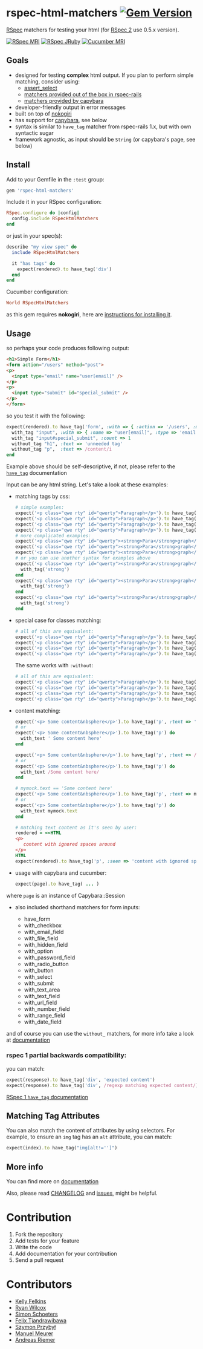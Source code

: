 # rspec-html-matchers [![Gem Version](https://badge.fury.io/rb/rspec-html-matchers.svg)](https://badge.fury.io/rb/rspec-html-matchers)

[RSpec](https://www.relishapp.com/rspec) matchers for testing your html (for [RSpec 2](https://www.relishapp.com/rspec/rspec-core/v/2-99/docs) use 0.5.x version).

[![RSpec MRI](https://github.com/kucaahbe/rspec-html-matchers/actions/workflows/rspec-mri.yml/badge.svg)](https://github.com/kucaahbe/rspec-html-matchers/actions/workflows/rspec-mri.yml)
[![RSpec JRuby](https://github.com/kucaahbe/rspec-html-matchers/actions/workflows/rspec-jruby.yml/badge.svg)](https://github.com/kucaahbe/rspec-html-matchers/actions/workflows/rspec-jruby.yml)
[![Cucumber MRI](https://github.com/kucaahbe/rspec-html-matchers/actions/workflows/cucumber-mri.yml/badge.svg)](https://github.com/kucaahbe/rspec-html-matchers/actions/workflows/cucumber-mri.yml)

Goals
-----

* designed for testing **complex** html output. If you plan to perform simple matching, consider using:
  * [assert_select](https://api.rubyonrails.org/classes/ActionDispatch/Assertions/SelectorAssertions.html#method-i-assert_select)
  * [matchers provided out of the box in rspec-rails](https://www.relishapp.com/rspec/rspec-rails/v/2-11/docs/view-specs/view-spec)
  * [matchers provided by capybara](https://rdoc.info/github/jnicklas/capybara/Capybara/Node/Matchers)
* developer-friendly output in error messages
* built on top of [nokogiri](https://www.nokogiri.org/)
* has support for [capybara](https://github.com/jnicklas/capybara), see below
* syntax is similar to `have_tag` matcher from rspec-rails 1.x, but with own syntactic sugar
* framework agnostic, as input should be `String` (or capybara's page, see below)

Install
-------

Add to your Gemfile in the `:test` group:

```ruby
gem 'rspec-html-matchers'
```

Include it in your RSpec configuration:

```ruby
RSpec.configure do |config|
  config.include RSpecHtmlMatchers
end
```

or just in your spec(s):

```ruby
describe "my view spec" do
  include RSpecHtmlMatchers

  it "has tags" do
    expect(rendered).to have_tag('div')
  end
end
```

Cucumber configuration:

```ruby
World RSpecHtmlMatchers
```

as this gem requires **nokogiri**, here are [instructions for installing it](https://nokogiri.org/tutorials/installing_nokogiri.html).

Usage
-----

so perhaps your code produces following output:

```html
<h1>Simple Form</h1>
<form action="/users" method="post">
<p>
  <input type="email" name="user[email]" />
</p>
<p>
  <input type="submit" id="special_submit" />
</p>
</form>
```

so you test it with the following:

```ruby
expect(rendered).to have_tag('form', :with => { :action => '/users', :method => 'post' }) do
  with_tag "input", :with => { :name => "user[email]", :type => 'email' }
  with_tag "input#special_submit", :count => 1
  without_tag "h1", :text => 'unneeded tag'
  without_tag "p",  :text => /content/i
end
```

Example above should be self-descriptive, if not, please refer to the [`have_tag`](https://www.rubydoc.info/gems/rspec-html-matchers/RSpecHtmlMatchers%3Ahave_tag) documentation

Input can be any html string. Let's take a look at these examples:

* matching tags by css:

  ```ruby
  # simple examples:
  expect('<p class="qwe rty" id="qwerty">Paragraph</p>').to have_tag('p')
  expect('<p class="qwe rty" id="qwerty">Paragraph</p>').to have_tag(:p)
  expect('<p class="qwe rty" id="qwerty">Paragraph</p>').to have_tag('p#qwerty')
  expect('<p class="qwe rty" id="qwerty">Paragraph</p>').to have_tag('p.qwe.rty')
  # more complicated examples:
  expect('<p class="qwe rty" id="qwerty"><strong>Para</strong>graph</p>').to have_tag('p strong')
  expect('<p class="qwe rty" id="qwerty"><strong>Para</strong>graph</p>').to have_tag('p#qwerty strong')
  expect('<p class="qwe rty" id="qwerty"><strong>Para</strong>graph</p>').to have_tag('p.qwe.rty strong')
  # or you can use another syntax for examples above
  expect('<p class="qwe rty" id="qwerty"><strong>Para</strong>graph</p>').to have_tag('p') do
    with_tag('strong')
  end
  expect('<p class="qwe rty" id="qwerty"><strong>Para</strong>graph</p>').to have_tag('p#qwerty') do
    with_tag('strong')
  end
  expect('<p class="qwe rty" id="qwerty"><strong>Para</strong>graph</p>').to have_tag('p.qwe.rty') do
    with_tag('strong')
  end
  ```

* special case for classes matching:

  ```ruby
  # all of this are equivalent:
  expect('<p class="qwe rty" id="qwerty">Paragraph</p>').to have_tag('p', :with => { :class => 'qwe rty' })
  expect('<p class="qwe rty" id="qwerty">Paragraph</p>').to have_tag('p', :with => { :class => 'rty qwe' })
  expect('<p class="qwe rty" id="qwerty">Paragraph</p>').to have_tag('p', :with => { :class => ['rty', 'qwe'] })
  expect('<p class="qwe rty" id="qwerty">Paragraph</p>').to have_tag('p', :with => { :class => ['qwe', 'rty'] })
  ```

  The same works with `:without`:

  ```ruby
  # all of this are equivalent:
  expect('<p class="qwe rty" id="qwerty">Paragraph</p>').to have_tag('p', :without => { :class => 'qwe rty' })
  expect('<p class="qwe rty" id="qwerty">Paragraph</p>').to have_tag('p', :without => { :class => 'rty qwe' })
  expect('<p class="qwe rty" id="qwerty">Paragraph</p>').to have_tag('p', :without => { :class => ['rty', 'qwe'] })
  expect('<p class="qwe rty" id="qwerty">Paragraph</p>').to have_tag('p', :without => { :class => ['qwe', 'rty'] })
  ```

* content matching:

  ```ruby
  expect('<p> Some content&nbsphere</p>').to have_tag('p', :text => ' Some content here')
  # or
  expect('<p> Some content&nbsphere</p>').to have_tag('p') do
    with_text ' Some content here'
  end

  expect('<p> Some content&nbsphere</p>').to have_tag('p', :text => /Some content here/)
  # or
  expect('<p> Some content&nbsphere</p>').to have_tag('p') do
    with_text /Some content here/
  end

  # mymock.text == 'Some content here'
  expect('<p> Some content&nbsphere</p>').to have_tag('p', :text => mymock.text)
  # or
  expect('<p> Some content&nbsphere</p>').to have_tag('p') do
    with_text mymock.text
  end

  # matching text content as it's seen by user:
  rendered = <<HTML
  <p>
     content with ignored spaces around
  </p>
  HTML
  expect(rendered).to have_tag('p', :seen => 'content with ignored spaces around')
  ```

* usage with capybara and cucumber:

  ```ruby
  expect(page).to have_tag( ... )
  ```

where `page` is an instance of Capybara::Session

* also included shorthand matchers for form inputs:

  - have\_form
  - with\_checkbox
  - with\_email\_field
  - with\_file\_field
  - with\_hidden\_field
  - with\_option
  - with\_password\_field
  - with\_radio\_button
  - with\_button
  - with\_select
  - with\_submit
  - with\_text\_area
  - with\_text\_field
  - with\_url\_field
  - with\_number\_field
  - with\_range\_field
  - with\_date\_field

and of course you can use the `without_` matchers,
for more info take a look at [documentation](https://www.rubydoc.info/gems/rspec-html-matchers/RSpecHtmlMatchers)

### rspec 1 partial backwards compatibility:

you can match:

```ruby
expect(response).to have_tag('div', 'expected content')
expect(response).to have_tag('div', /regexp matching expected content/)
```

[RSpec 1 `have_tag` documentation](https://old.rspec.info/rails/writing/views.html)

Matching Tag Attributes
-----------------------

You can also match the content of attributes by using selectors. For example, to ensure an `img` tag has an `alt` attribute, you can match:

```ruby
expect(index).to have_tag("img[alt!='']")
```

More info
---------

You can find more on [documentation](https://www.rubydoc.info/gems/rspec-html-matchers/RSpecHtmlMatchers)

Also, please read [CHANGELOG](https://github.com/kucaahbe/rspec-html-matchers/blob/master/CHANGELOG.md) and [issues](https://github.com/kucaahbe/rspec-html-matchers/issues), might be helpful.

Contribution
============

1. Fork the repository
2. Add tests for your feature
3. Write the code
4. Add documentation for your contribution
5. Send a pull request

Contributors
============

- [Kelly Felkins](https://github.com/kellyfelkins)
- [Ryan Wilcox](https://github.com/rwilcox)
- [Simon Schoeters](https://github.com/cimm)
- [Felix Tjandrawibawa](https://github.com/cemenghttps://github.com/cemeng)
- [Szymon Przybył](https://github.com/apocalyptiq)
- [Manuel Meurer](https://github.com/manuelmeurer)
- [Andreas Riemer](https://github.com/arfl)
